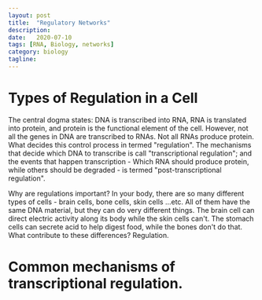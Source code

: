 ```yaml
---
layout: post
title:  "Regulatory Networks"
description:
date:   2020-07-10
tags: [RNA, Biology, networks]
category: biology
tagline: 
---
```


# Types of Regulation in a Cell

The central dogma states: DNA is transcribed into RNA, RNA is translated into protein, and protein is the functional element of the cell. However, not all the genes in DNA are transcribed to RNAs. Not all RNAs produce protein. What decides this control process in termed "regulation". The mechanisms that decide which DNA to transcribe is call "transcriptional regulation"; and the events that happen transcription - Which RNA should produce protein, while others should be degraded - is termed "post-transcriptional regulation".

Why are regulations important? In your body, there are so many different types of cells - brain cells, bone cells, skin cells ...etc. All of them have the same DNA material, but they can do very different things. The brain cell can direct electric activity along its body while the skin cells can't. The stomach cells can secrete acid to help digest food, while the bones don't do that. What contribute to these differences? Regulation.

# Common mechanisms of transcriptional regulation.